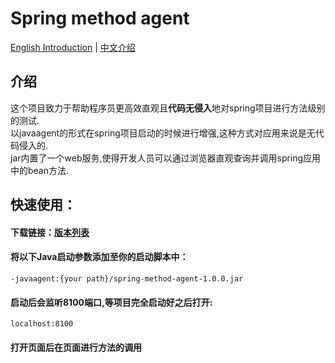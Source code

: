 # Spring method agent
[English Introduction](README_en.md) | [中文介绍](README_zh.md)

## 介绍

这个项目致力于帮助程序员更高效直观且**代码无侵入**地对spring项目进行方法级别的测试.<br>
以javaagent的形式在spring项目启动的时候进行增强,这种方式对应用来说是无代码侵入的.<br>
jar内置了一个web服务,使得开发人员可以通过浏览器直观查询并调用spring应用中的bean方法.

## 快速使用：
#### 下载链接：[版本列表](https://github.com/LL-sanmu-LL/spring-method-agent/releases/tag/v1.0.0)
#### 将以下Java启动参数添加至你的启动脚本中：
```-javaagent:{your path}/spring-method-agent-1.0.0.jar```
#### 启动后会监听8100端口,等项目完全启动好之后打开:
```localhost:8100```
#### 打开页面后在页面进行方法的调用
